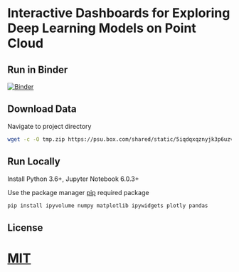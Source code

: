 
# Interactive Dashboards for Exploring Deep Learning Models on Point Cloud



## Run in Binder
[![Binder](https://mybinder.org/badge_logo.svg)](https://mybinder.org/v2/gh/ymp5078/pn2_visual.git/master?urlpath=%2Fvoila%2Frender%2Fpn2_visualization_with_multiple_radius_v3.ipynb)

## Download Data

Navigate to project directory

```bash
wget -c -O tmp.zip https://psu.box.com/shared/static/5iqdqxqznyjk3p6uzvebwpcwlm8w0nhz.zip && unzip tmp.zip && rm tmp.zip
```

## Run Locally 

Install Python 3.6+, Jupyter Notebook 6.0.3+

Use the package manager [pip](https://pip.pypa.io/en/stable/) required package


```bash
pip install ipyvolume numpy matplotlib ipywidgets plotly pandas
```



## License
[MIT](https://choosealicense.com/licenses/mit/)
=======
